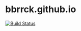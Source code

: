 # bbrrck.github.io
[![Build Status](https://travis-ci.org/bbrrck/bbrrck.github.io.svg?branch=master)](https://travis-ci.org/bbrrck/bbrrck.github.io)
